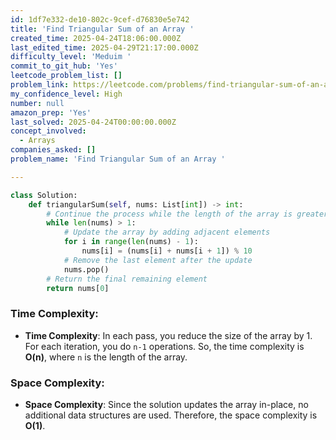 ```yaml
---
id: 1df7e332-de10-802c-9cef-d76830e5e742
title: 'Find Triangular Sum of an Array '
created_time: 2025-04-24T18:06:00.000Z
last_edited_time: 2025-04-29T21:17:00.000Z
difficulty_level: 'Meduim '
commit_to_git_hub: 'Yes'
leetcode_problem_list: []
problem_link: https://leetcode.com/problems/find-triangular-sum-of-an-array/
my_confidence_level: High
number: null
amazon_prep: 'Yes'
last_solved: 2025-04-24T00:00:00.000Z
concept_involved:
  - Arrays
companies_asked: []
problem_name: 'Find Triangular Sum of an Array '

---
```


```python
class Solution:
    def triangularSum(self, nums: List[int]) -> int:
        # Continue the process while the length of the array is greater than 1
        while len(nums) > 1:
            # Update the array by adding adjacent elements
            for i in range(len(nums) - 1):
                nums[i] = (nums[i] + nums[i + 1]) % 10
            # Remove the last element after the update
            nums.pop()
        # Return the final remaining element
        return nums[0]

```

### Time Complexity:

*   **Time Complexity**: In each pass, you reduce the size of the array by 1. For each iteration, you do `n-1` operations. So, the time complexity is **O(n)**, where `n` is the length of the array.

### Space Complexity:

*   **Space Complexity**: Since the solution updates the array in-place, no additional data structures are used. Therefore, the space complexity is **O(1)**.

